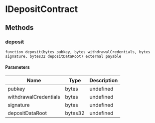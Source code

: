 # IDepositContract









## Methods

### deposit

```solidity
function deposit(bytes pubkey, bytes withdrawalCredentials, bytes signature, bytes32 depositDataRoot) external payable
```





#### Parameters

| Name | Type | Description |
|---|---|---|
| pubkey | bytes | undefined |
| withdrawalCredentials | bytes | undefined |
| signature | bytes | undefined |
| depositDataRoot | bytes32 | undefined |





